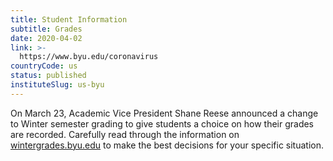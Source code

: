 ```yaml
---
title: Student Information
subtitle: Grades
date: 2020-04-02
link: >-
  https://www.byu.edu/coronavirus
countryCode: us
status: published
instituteSlug: us-byu
---
```

  
On March 23, Academic Vice President Shane Reese announced a change to Winter semester grading to give students a choice on how their grades are recorded. Carefully read through the information on [wintergrades.byu.edu](https://enrollment.byu.edu/registrar/grading-adjustments-for-winter-2020) to make the best decisions for your specific situation. 
